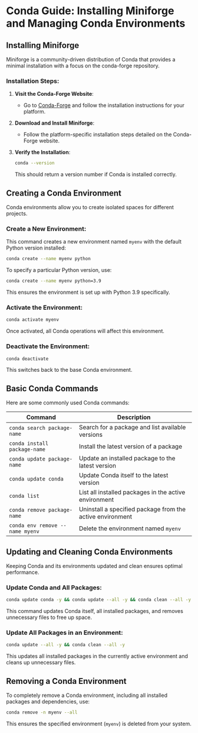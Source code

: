 # Conda Guide: Installing Miniforge and Managing Conda Environments

## Installing Miniforge

Miniforge is a community-driven distribution of Conda that provides a minimal installation with a focus on the conda-forge repository.

### Installation Steps:

1. **Visit the Conda-Forge Website**:
   - Go to [Conda-Forge](https://conda-forge.org/) and follow the installation instructions for your platform.

2. **Download and Install Miniforge**:
   - Follow the platform-specific installation steps detailed on the Conda-Forge website.

3. **Verify the Installation**:
   ```sh
   conda --version
   ```
   This should return a version number if Conda is installed correctly.

## Creating a Conda Environment

Conda environments allow you to create isolated spaces for different projects.

### Create a New Environment:

This command creates a new environment named `myenv` with the default Python version installed:

```sh
conda create --name myenv python
```

To specify a particular Python version, use:

```sh
conda create --name myenv python=3.9
```

This ensures the environment is set up with Python 3.9 specifically.

### Activate the Environment:
```sh
conda activate myenv
```
Once activated, all Conda operations will affect this environment.

### Deactivate the Environment:
```sh
conda deactivate
```
This switches back to the base Conda environment.

## Basic Conda Commands

Here are some commonly used Conda commands:

| Command                         | Description                                               |
| -------------------------------- | --------------------------------------------------------- |
| `conda search package-name`     | Search for a package and list available versions          |
| `conda install package-name`    | Install the latest version of a package                   |
| `conda update package-name`     | Update an installed package to the latest version         |
| `conda update conda`            | Update Conda itself to the latest version                 |
| `conda list`                    | List all installed packages in the active environment     |
| `conda remove package-name`     | Uninstall a specified package from the active environment |
| `conda env remove --name myenv` | Delete the environment named `myenv`                      |

## Updating and Cleaning Conda Environments

Keeping Conda and its environments updated and clean ensures optimal performance.

### Update Conda and All Packages:
```sh
conda update conda -y && conda update --all -y && conda clean --all -y
```
This command updates Conda itself, all installed packages, and removes unnecessary files to free up space.

### Update All Packages in an Environment:
```sh
conda update --all -y && conda clean --all -y
```
This updates all installed packages in the currently active environment and cleans up unnecessary files.

## Removing a Conda Environment

To completely remove a Conda environment, including all installed packages and dependencies, use:
```sh
conda remove -n myenv --all
```
This ensures the specified environment (`myenv`) is deleted from your system.

